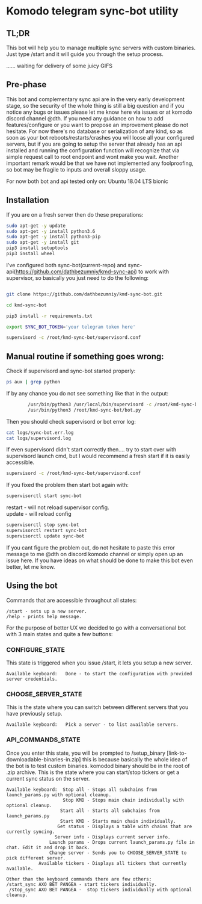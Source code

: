 # Komodo telegram sync-bot utility

## TL;DR

This bot will help you to manage multiple sync servers with custom binaries. Just type /start and it will guide you through the setup process.






...... waiting for delivery of some juicy GIFS







## Pre-phase
This bot and complementary sync api are in the very early development stage, so the security of the whole thing is still a big question and if you notice any bugs or issues please let me know here via issues or at komodo discord channel @dth. If you need any guidance on how to add features/configure or you want to propose an improvement please do not hesitate. For now there's no database or serialization of any kind, so as soon as your bot reboots/restarts/crashes you will loose all your configured servers, but if you are going to setup the server that already has an api installed and running the configuration function will recognize that via simple request call to root endpoint and wont make you wait. Another important remark would be that we have not implemented any foolproofing, so bot may be fragile to inputs and overall sloppy usage.

For now both bot and api tested only on: Ubuntu 18.04 LTS bionic

## Installation

If you are on a fresh server then do these preparations:

```sh
sudo apt-get -y update
sudo apt-get -y install python3.6
sudo apt-get -y install python3-pip
sudo apt-get -y install git
pip3 install setuptools
pip3 install wheel
```

I've configured both sync-bot(current-repo) and sync-api(https://github.com/dathbezumniy/kmd-sync-api) to work with supervisor, so basically you just need to do the following:

```sh    

git clone https://github.com/dathbezumniy/kmd-sync-bot.git

cd kmd-sync-bot

pip3 install -r requirements.txt

export SYNC_BOT_TOKEN='your telegram token here'

supervisord -c /root/kmd-sync-bot/supervisord.conf
```

## Manual routine if something goes wrong:
Check if supervisord and sync-bot started properly:
```sh 
ps aux | grep python 
```
If by any chance you do not see something like that in the output:
```sh
        /usr/bin/python3 /usr/local/bin/supervisord -c /root/kmd-sync-bot/supervisord.conf
        /usr/bin/python3 /root/kmd-sync-bot/bot.py
```
Then you should check supervisord or bot error log:

```sh
cat logs/sync-bot.err.log
cat logs/supervisord.log
```

If even supervisord didn't start correctly then.... try to start over with supervisord launch cmd, but I would recommend a fresh start if it is easily accessible.
```sh
supervisord -c /root/kmd-sync-bot/supervisord.conf
```

If you fixed the problem then start bot again with:

```sh
supervisorctl start sync-bot
```

restart - will not reload supervisor config.  
update - will reload config  


```sh
supervisorctl stop sync-bot
supervisorctl restart sync-bot
supervisorctl update sync-bot
```

If you cant figure the problem out, do not hesitate to paste this error message to me @dth on discord komodo channel or simply open up an issue here. If you have ideas on what should be done to make this bot even better, let me know.


## Using the bot

Commands that are accessible throughout all states:
```
/start - sets up a new server.
/help - prints help message.
```

For the purpose of better UX we decided to go with a conversational bot with 3 main states and quite a few buttons:

### CONFIGURE_STATE
This state is triggered when you issue /start, it lets you setup a new server.
```
Available keyboard:   Done - to start the configuration with provided server credentials.
```

### CHOOSE_SERVER_STATE
This is the state where you can switch between different servers that you have previously setup.
```
Available keyboard:   Pick a server - to list available servers.
```

### API_COMMANDS_STATE
Once you enter this state, you will be prompted to /setup_binary [link-to-downloadable-binaries-in.zip] this is because basically the whole idea of the bot is to test custom binaries. komodod binary should be in the root of .zip archive.
This is the state where you can start/stop tickers or get a current sync status on the server.
```
Available keyboard:  Stop all - Stops all subchains from launch_params.py with optional cleanup.
                     Stop KMD - Stops main chain individually with optional cleanup.
                    Start all - Starts all subchains from launch_params.py
                    Start KMD - Starts main chain individually.
                   Get status - Displays a table with chains that are currently syncing.           
                  Server info - Displays current server info.
                Launch params - Drops current launch_params.py file in chat. Edit it and drop it back.
                Change server - Sends you to CHOOSE_SERVER_STATE to pick different server.
            Available tickers - Displays all tickers that currently available.
                  
Other than the keyboard commands there are few others:
/start_sync AXO BET PANGEA - start tickers individually.
 /stop_sync AXO BET PANGEA -  stop tickers individually with optional cleanup.
 ```